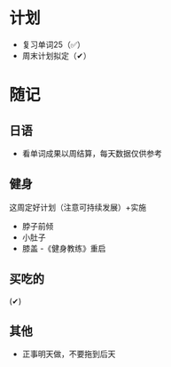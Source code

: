 # 计划
- 复习单词25（✅）
- 周末计划拟定（✔）
# 随记
## 日语
- 看单词成果以周结算，每天数据仅供参考
## 健身
这周定好计划（注意可持续发展）+实施
- 脖子前倾
- 小肚子
- 膝盖
-《健身教练》重启
## 买吃的
(✔)
## 其他
- 正事明天做，不要拖到后天
